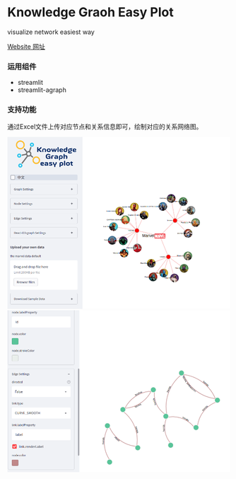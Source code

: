 # Knowledge Graoh Easy Plot
visualize network easiest way 

[Website 网址](https://kevin-meng-graph-in-life-knowledge-graph-easy-plotapp-4mqx3g.streamlitapp.com/)
### 运用组件
- streamlit
- streamlit-agraph

### 支持功能

通过Excel文件上传对应节点和关系信息即可，绘制对应的关系网络图。

![](../pics/pics.png)
![](../pics/pics2.png)
